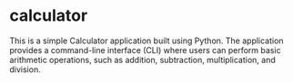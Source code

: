# calculator
This is a simple Calculator application built using Python. The application provides a command-line interface (CLI) where users can perform basic arithmetic operations, such as addition, subtraction, multiplication, and division.
